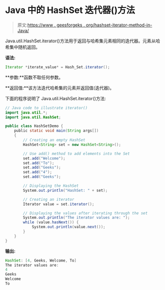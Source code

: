 # Java 中的 HashSet 迭代器()方法

> 原文:[https://www . geesforgeks . org/hashset-iterator-method-in-Java/](https://www.geeksforgeeks.org/hashset-iterator-method-in-java/)

Java.util.HashSet.iterator()方法用于返回与哈希集元素相同的迭代器。元素从哈希集中随机返回。

**语法:**

```java
Iterator *iterate_value* = Hash_Set.iterator();

```

**参数:**函数不取任何参数。

**返回值:**该方法迭代哈希集的元素并返回值(迭代器)。

下面的程序说明了 Java.util.HashSet.iterator()方法:

```java
// Java code to illustrate iterator()
import java.util.*;
import java.util.HashSet;

public class HashSetDemo {
    public static void main(String args[])
    {
        // Creating an empty HashSet
        HashSet<String> set = new HashSet<String>();

        // Use add() method to add elements into the Set
        set.add("Welcome");
        set.add("To");
        set.add("Geeks");
        set.add("4");
        set.add("Geeks");

        // Displaying the HashSet
        System.out.println("HashSet: " + set);

        // Creating an iterator
        Iterator value = set.iterator();

        // Displaying the values after iterating through the set
        System.out.println("The iterator values are: ");
        while (value.hasNext()) {
            System.out.println(value.next());
        }
    }
}
```

**输出:**

```java
HashSet: [4, Geeks, Welcome, To]
The iterator values are: 
4
Geeks
Welcome
To

```